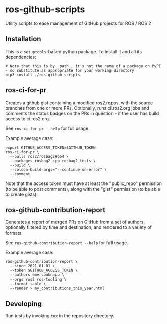 # ros-github-scripts
Utility scripts to ease management of GitHub projects for ROS / ROS 2

## Installation

This is a `setuptools`-based python package. To install it and all its dependencies:

```
# Note that this is by _path_, it's not the name of a package on PyPI - so substitute as appropriate for your working directory
pip3 install ./ros-github-scripts
```


## ros-ci-for-pr

Creates a github gist containing a modified ros2.repos, with the source branches from one or more PRs.
Optionally, runs ci.ros2.org jobs and comments the status badges on the PRs in question - if the user has build access to ci.ros2.org.

See `ros-ci-for-pr --help` for full usage.

Example average case:

```
export GITHUB_ACCESS_TOKEN=$GITHUB_TOKEN
ros-ci-for-pr \
  --pulls ros2/rosbag2#654 \
  --packages rosbag2_cpp rosbag2_tests \
  --build \
  --colcon-build-args="--continue-on-error" \
  --comment
```

Note that the access token must have at least the "public_repo" permission (to be able to post comments), along with the "gist" permission (to be able to create gists).

## ros-github-contribution-report

Generates a report of merged PRs on GitHub from a set of authors, optionally filtered by time and destination, and rendered to a variety of formats.

See `ros-github-contribution-report --help` for full usage.

Example average case:

```
ros-github-contribution-report \
  --since 2021-01-01 \
  --token $GITHUB_ACCESS_TOKEN \
  --authors emersonknapp \
  --orgs ros2 ros-tooling \
  --format table \
  --render > my_contributions_this_year.html
```



## Developing

Run tests by invoking `tox` in the repository directory.
